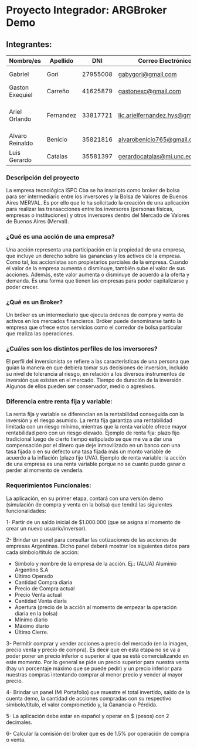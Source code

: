 # **Proyecto Integrador: ARGBroker Demo**

## **Integrantes:** 

|         Nombre/es     |        Apellido       |      DNI     |            Correo Electrónico           |                   Github                  |
|-----------------------|-----------------------|--------------|-----------------------------------------|-------------------------------------------|
|    Gabriel            |      Gori             |   27955008           |   gabygori@gmail.com                    |[https://github.com/Gaby1980](https://github.com/Gaby1980)                                    |
|    Gaston Exequiel    |      Carreño          |   41625879           |   gastonexc@gmail.com                   |   [https://github.com/gastonkrreds](https://github.com/gastonkrreds)                                        |
|    Ariel Orlando      |      Fernandez        |   33817721   |   lic.arielfernandez.hys@gmail.com      |  [https://github.com/fernandez-ariel](https://github.com/fernandez-ariel) |
|    Alvaro Reinaldo    |      Benicio          |   35821816           |   alvarobenicio765@gmail.com                                      |   [https://github.com/alvarobenicio](https://github.com/alvarobenicio)                                        |
|    Luis Gerardo       |      Catalas          |   35581397   |   gerardocatalas@mi.unc.edu.ar          |  [https://github.com/geracatalas](https://github.com/geracatalas)|

### **Descripción del proyecto** 

La empresa tecnológica ISPC Cba se ha inscripto como broker de bolsa para ser intermediario entre los inversores y la Bolsa de Valores de Buenos Aires MERVAL.
Es por ello que le ha solicitado la creación de una aplicación para realizar las transacciones entre los inversores (personas físicas, empresas o instituciones) y otros inversores dentro del Mercado de Valores de Buenos Aires (Merval).

### **¿Qué es una acción de una empresa?**

Una acción representa una participación en la propiedad de una empresa, que incluye un
derecho sobre las ganancias y los activos de la empresa. Como tal, los accionistas son
propietarios parciales de la empresa. Cuando el valor de la empresa aumenta o disminuye,
también sube el valor de sus acciones. Además, este valor aumenta o disminuye de
acuerdo a la oferta y demanda. Es una forma que tienen las empresas para poder
capitalizarse y poder crecer.

### **¿Qué es un Broker?**

Un bróker es un intermediario que ejecuta órdenes de compra y venta de activos en los
mercados financieros. Bróker puede denominarse tanto la empresa que ofrece estos
servicios como el corredor de bolsa particular que realiza las operaciones.

### **¿Cuáles son los distintos perfiles de los inversores?**

El perfil del inversionista se refiere a las características de una persona que guían la manera
en que debiera tomar sus decisiones de inversión, incluido su nivel de tolerancia al riesgo,
en relación a los diversos instrumentos de inversión que existen en el mercado. Tiempo de
duración de la inversión. Algunos de ellos pueden ser conservador, medio o agresivos.

### **Diferencia entre renta fija y variable:**

La renta fija y variable se diferencian en la rentabilidad conseguida con la inversión y el
riesgo asumido. La renta fija garantiza una rentabilidad limitada con un riesgo mínimo,
mientras que la renta variable ofrece mayor rentabilidad pero con un riesgo elevado.
Ejemplo de renta fija: plazo fijo tradicional luego de cierto tiempo estipulado se que me va a
dar una compensación por el dinero que deje inmovilizado en un banco con una tasa fijada
o en su defecto una tasa fijada más un monto variable de acuerdo a la inflación (plazo fijo
UVA).
Ejemplo de renta variable: la acción de una empresa es una renta variable porque no se
cuanto puedo ganar o perder al momento de venderla.

### **Requerimientos Funcionales:**

La aplicación, en su primer etapa, contará con una versión demo (simulación de compra y
venta en la bolsa) que tendrá las siguientes funcionalidades:

1- Partir de un saldo inicial de $1.000.000 (que se asigna al momento de crear un nuevo
usuario/inversor).

2- Brindar un panel para consultar las cotizaciones de las acciones de empresas
Argentinas. Dicho panel deberá mostrar los siguientes datos para cada símbolo/título de
acción:
- Símbolo y nombre de la empresa de la acción. Ej.: (ALUA) Aluminio Argentino S.A
- Último Operado
- Cantidad Compra diaria
- Precio de Compra actual
- Precio Venta actual
- Cantidad Venta diaria
- Apertura (precio de la acción al momento de empezar la operación diaria en la bolsa)
- Mínimo diario
- Máximo diario
- Último Cierre.

3- Permitir comprar y vender acciones a precio del mercado (en la imagen, precio
venta y precio de compra). Es decir que en esta etapa no se va a poder poner un precio
inferior o superior al que se está comercializando en este momento. Por lo general se pide
un precio superior para nuestra venta (hay un porcentaje máximo que se puede pedir) y un
precio inferior para nuestras compras intentando comprar al menor precio y vender al mayor
precio.

4- Brindar un panel (Mi Portafolio) que muestre el total invertido, saldo de la cuenta demo, la
cantidad de acciones compradas con su respectivo símbolo/título, el valor comprometido y,
la Ganancia o Pérdida.

5- La aplicación debe estar en español y operar en $ (pesos) con 2 decimales.

6- Calcular la comisión del broker que es de 1.5% por operación de compra o venta.










